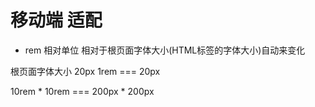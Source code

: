 # 移动端 适配
- rem 相对单位 相对于根页面字体大小(HTML标签的字体大小)自动来变化

根页面字体大小 20px
1rem === 20px

10rem * 10rem === 200px * 200px